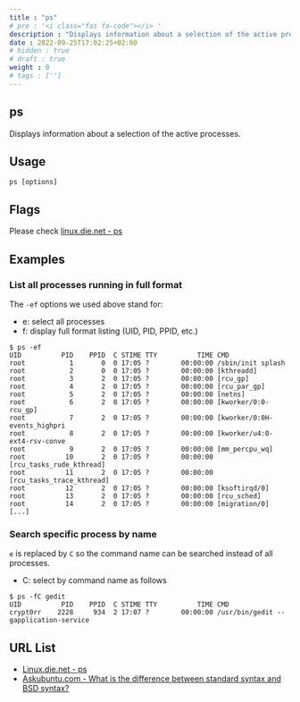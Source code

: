 ```yaml
---
title : "ps"
# pre : '<i class="fas fa-code"></i> '
description : "Displays information about a selection of the active processes."
date : 2022-09-25T17:02:25+02:00
# hidden : true
# draft : true
weight : 0
# tags : ['']
---
```


## ps

Displays information about a selection of the active processes.

## Usage

```plain
ps [options]
```

## Flags

Please check [linux.die.net - ps](https://linux.die.net/man/1/ps)

## Examples

### List all processes running in full format

The `-ef` options we used above stand for:

* e: select all processes
* f: display full format listing (UID, PID, PPID, etc.)

```plain
$ ps -ef  
UID          PID    PPID  C STIME TTY          TIME CMD
root           1       0  0 17:05 ?        00:00:00 /sbin/init splash
root           2       0  0 17:05 ?        00:00:00 [kthreadd]
root           3       2  0 17:05 ?        00:00:00 [rcu_gp]
root           4       2  0 17:05 ?        00:00:00 [rcu_par_gp]
root           5       2  0 17:05 ?        00:00:00 [netns]
root           6       2  0 17:05 ?        00:00:00 [kworker/0:0-rcu_gp]
root           7       2  0 17:05 ?        00:00:00 [kworker/0:0H-events_highpri
root           8       2  0 17:05 ?        00:00:00 [kworker/u4:0-ext4-rsv-conve
root           9       2  0 17:05 ?        00:00:00 [mm_percpu_wq]
root          10       2  0 17:05 ?        00:00:00 [rcu_tasks_rude_kthread]
root          11       2  0 17:05 ?        00:00:00 [rcu_tasks_trace_kthread]
root          12       2  0 17:05 ?        00:00:00 [ksoftirqd/0]
root          13       2  0 17:05 ?        00:00:00 [rcu_sched]
root          14       2  0 17:05 ?        00:00:00 [migration/0]
[...]
```

### Search specific process by  name

`e` is replaced by `C` so the command name can be searched instead of all processes.

* C: select by command name as follows

```plain
$ ps -fC gedit
UID          PID    PPID  C STIME TTY          TIME CMD
crypt0rr    2228     934  2 17:07 ?        00:00:00 /usr/bin/gedit --gapplication-service
```

## URL List

- [Linux.die.net - ps](https://linux.die.net/man/1/ps)
- [Askubuntu.com - What is the difference between standard syntax and BSD syntax?](https://askubuntu.com/questions/484982/what-is-the-difference-between-standard-syntax-and-bsd-syntax)
